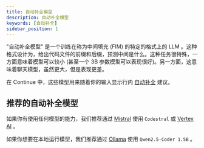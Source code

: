 ```yaml
---
title: 自动补全模型
description: 自动补全模型
keywords: [自动补全]
sidebar_position: 1
---
```


"自动补全模型" 是一个训练在称为中间填充 (FIM) 的特定的格式上的 LLM 。这种格式设计为，给出代码文件的前缀和后缀，预测中间是什么。这种任务很特殊，一方面意味着模型可以较小 (甚至一个 3B 参数模型可以表现很好)。另一方面，这意味着聊天模型，虽然更大，但是表现更差。

在 Continue 中，这些模型用来随着你的输入显示行内 [自动补全](../../autocomplete/how-to-use-it.md) 建议。

## 推荐的自动补全模型

如果你有使用任何模型的能力，我们推荐通过 [Mistral](../model-providers/top-level/mistral.mdx#自动补全模型) 使用 `Codestral` 或 [Vertex AI](../model-providers/top-level/vertexai.mdx#autocomplete-model) 。

如果你想要在本地运行模型，我们推荐通过 [Ollama](../model-providers/top-level/ollama.mdx#自动补全模型) 使用 `Qwen2.5-Coder 1.5B` 。
